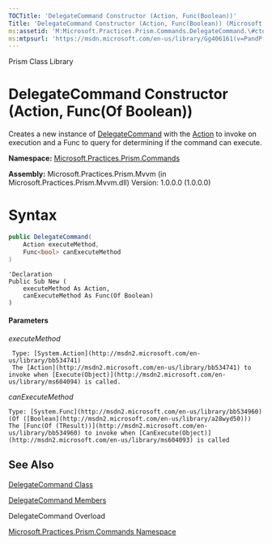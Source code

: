 ```yaml
---
TOCTitle: 'DelegateCommand Constructor (Action, Func(Boolean))'
Title: 'DelegateCommand Constructor (Action, Func(Boolean)) (Microsoft.Practices.Prism.Commands)'
ms:assetid: 'M:Microsoft.Practices.Prism.Commands.DelegateCommand.\#ctor(System.Action,System.Func{System.Boolean})'
ms:mtpsurl: 'https://msdn.microsoft.com/en-us/library/Gg406161(v=PandP.50)'
---
```


Prism Class Library

# DelegateCommand Constructor (Action, Func(Of Boolean))

Creates a new instance of [DelegateCommand](https://msdn.microsoft.com/en-us/library/microsoft.practices.prism.commands.delegatecommand(v=pandp.50)) with the [Action](http://msdn2.microsoft.com/en-us/library/bb534741) to invoke on execution and a Func to query for determining if the command can execute.

**Namespace:** [Microsoft.Practices.Prism.Commands](https://msdn.microsoft.com/en-us/library/microsoft.practices.prism.commands(v=pandp.50))

**Assembly:** Microsoft.Practices.Prism.Mvvm (in Microsoft.Practices.Prism.Mvvm.dll) Version: 1.0.0.0 (1.0.0.0)

# Syntax

```C#
public DelegateCommand(
	Action executeMethod,
	Func<bool> canExecuteMethod
)
```

```VB
'Declaration
Public Sub New ( 
	executeMethod As Action,
	canExecuteMethod As Func(Of Boolean)
)
```

#### Parameters

*executeMethod*

     Type: [System.Action](http://msdn2.microsoft.com/en-us/library/bb534741)
     The [Action](http://msdn2.microsoft.com/en-us/library/bb534741) to invoke when [Execute(Object)](http://msdn2.microsoft.com/en-us/library/ms604094) is called.

*canExecuteMethod*  

    Type: [System.Func](http://msdn2.microsoft.com/en-us/library/bb534960)(Of ([Boolean](http://msdn2.microsoft.com/en-us/library/a28wyd50)))
    The [Func(Of (TResult))](http://msdn2.microsoft.com/en-us/library/bb534960) to invoke when [CanExecute(Object)](http://msdn2.microsoft.com/en-us/library/ms604093) is called

## See Also

[DelegateCommand Class](https://msdn.microsoft.com/en-us/library/microsoft.practices.prism.commands.delegatecommand(v=pandp.50))

[DelegateCommand Members](https://msdn.microsoft.com/en-us/library/microsoft.practices.prism.commands.delegatecommand_members(v=pandp.50))

DelegateCommand Overload

[Microsoft.Practices.Prism.Commands Namespace](https://msdn.microsoft.com/en-us/library/microsoft.practices.prism.commands(v=pandp.50))
